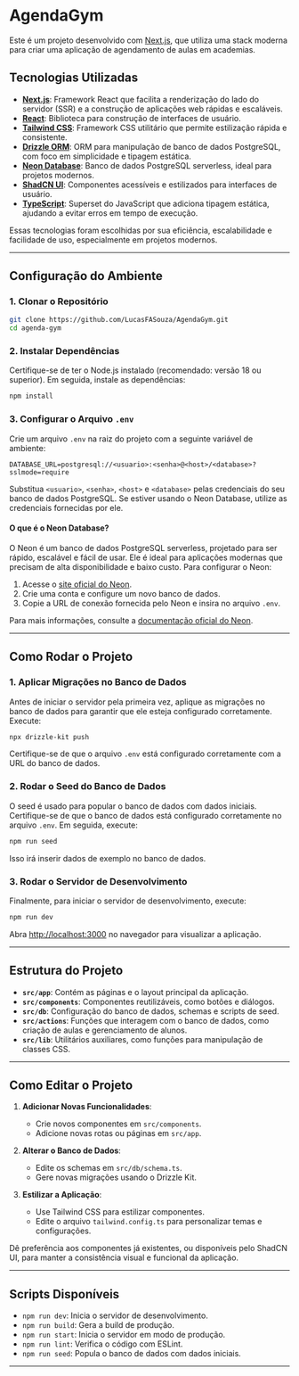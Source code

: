 # AgendaGym

Este é um projeto desenvolvido com [Next.js](https://nextjs.org), que utiliza uma stack moderna para criar uma aplicação de agendamento de aulas em academias.

## Tecnologias Utilizadas

- **[Next.js](https://nextjs.org/)**: Framework React que facilita a renderização do lado do servidor (SSR) e a construção de aplicações web rápidas e escaláveis.
- **[React](https://reactjs.org/)**: Biblioteca para construção de interfaces de usuário.
- **[Tailwind CSS](https://tailwindcss.com/)**: Framework CSS utilitário que permite estilização rápida e consistente.
- **[Drizzle ORM](https://orm.drizzle.team/)**: ORM para manipulação de banco de dados PostgreSQL, com foco em simplicidade e tipagem estática.
- **[Neon Database](https://neon.tech/)**: Banco de dados PostgreSQL serverless, ideal para projetos modernos.
- **[ShadCN UI](https://ui.shadcn.com/)**: Componentes acessíveis e estilizados para interfaces de usuário.
- **[TypeScript](https://www.typescriptlang.org/)**: Superset do JavaScript que adiciona tipagem estática, ajudando a evitar erros em tempo de execução.

Essas tecnologias foram escolhidas por sua eficiência, escalabilidade e facilidade de uso, especialmente em projetos modernos.

---

## Configuração do Ambiente

### 1. Clonar o Repositório

```bash
git clone https://github.com/LucasFASouza/AgendaGym.git
cd agenda-gym
```

### 2. Instalar Dependências

Certifique-se de ter o Node.js instalado (recomendado: versão 18 ou superior). Em seguida, instale as dependências:

```bash
npm install
```

### 3. Configurar o Arquivo `.env`

Crie um arquivo `.env` na raiz do projeto com a seguinte variável de ambiente:

```properties
DATABASE_URL=postgresql://<usuario>:<senha>@<host>/<database>?sslmode=require
```

Substitua `<usuario>`, `<senha>`, `<host>` e `<database>` pelas credenciais do seu banco de dados PostgreSQL. Se estiver usando o Neon Database, utilize as credenciais fornecidas por ele.

#### O que é o Neon Database?

O Neon é um banco de dados PostgreSQL serverless, projetado para ser rápido, escalável e fácil de usar. Ele é ideal para aplicações modernas que precisam de alta disponibilidade e baixo custo. Para configurar o Neon:

1. Acesse o [site oficial do Neon](https://neon.tech/).
2. Crie uma conta e configure um novo banco de dados.
3. Copie a URL de conexão fornecida pelo Neon e insira no arquivo `.env`.

Para mais informações, consulte a [documentação oficial do Neon](https://neon.tech/docs).

---

## Como Rodar o Projeto

### 1. Aplicar Migrações no Banco de Dados

Antes de iniciar o servidor pela primeira vez, aplique as migrações no banco de dados para garantir que ele esteja configurado corretamente. Execute:

```bash
npx drizzle-kit push
```

Certifique-se de que o arquivo `.env` está configurado corretamente com a URL do banco de dados.

### 2. Rodar o Seed do Banco de Dados

O seed é usado para popular o banco de dados com dados iniciais. Certifique-se de que o banco de dados está configurado corretamente no arquivo `.env`. Em seguida, execute:

```bash
npm run seed
```

Isso irá inserir dados de exemplo no banco de dados.

### 3. Rodar o Servidor de Desenvolvimento

Finalmente, para iniciar o servidor de desenvolvimento, execute:

```bash
npm run dev
```

Abra [http://localhost:3000](http://localhost:3000) no navegador para visualizar a aplicação.

---

## Estrutura do Projeto

- **`src/app`**: Contém as páginas e o layout principal da aplicação.
- **`src/components`**: Componentes reutilizáveis, como botões e diálogos.
- **`src/db`**: Configuração do banco de dados, schemas e scripts de seed.
- **`src/actions`**: Funções que interagem com o banco de dados, como criação de aulas e gerenciamento de alunos.
- **`src/lib`**: Utilitários auxiliares, como funções para manipulação de classes CSS.

---

## Como Editar o Projeto

1. **Adicionar Novas Funcionalidades**:

   - Crie novos componentes em `src/components`.
   - Adicione novas rotas ou páginas em `src/app`.

2. **Alterar o Banco de Dados**:

   - Edite os schemas em `src/db/schema.ts`.
   - Gere novas migrações usando o Drizzle Kit.

3. **Estilizar a Aplicação**:
   - Use Tailwind CSS para estilizar componentes.
   - Edite o arquivo `tailwind.config.ts` para personalizar temas e configurações.

Dê preferência aos componentes já existentes, ou disponíveis pelo ShadCN UI, para manter a consistência visual e funcional da aplicação.

---

## Scripts Disponíveis

- `npm run dev`: Inicia o servidor de desenvolvimento.
- `npm run build`: Gera a build de produção.
- `npm run start`: Inicia o servidor em modo de produção.
- `npm run lint`: Verifica o código com ESLint.
- `npm run seed`: Popula o banco de dados com dados iniciais.

---
